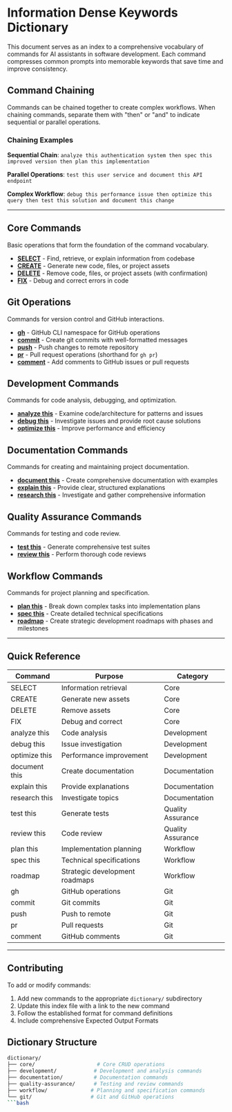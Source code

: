 # Information Dense Keywords Dictionary

This document serves as an index to a comprehensive vocabulary of commands for AI assistants in software development. Each command compresses common prompts into memorable keywords that save time and improve consistency.

## Command Chaining

Commands can be chained together to create complex workflows. When chaining commands, separate them with "then" or "and" to indicate sequential or parallel operations.

### Chaining Examples

**Sequential Chain**:
`analyze this authentication system then spec this improved version then plan this implementation`

**Parallel Operations**:
`test this user service and document this API endpoint`

**Complex Workflow**:
`debug this performance issue then optimize this query then test this solution and document this change`

---

## Core Commands

Basic operations that form the foundation of the command vocabulary.

- [**SELECT**](dictionary/core/select.md) - Find, retrieve, or explain information from codebase
- [**CREATE**](dictionary/core/create.md) - Generate new code, files, or project assets
- [**DELETE**](dictionary/core/delete.md) - Remove code, files, or project assets (with confirmation)
- [**FIX**](dictionary/core/fix.md) - Debug and correct errors in code

## Git Operations

Commands for version control and GitHub interactions.

- [**gh**](dictionary/git/gh.md) - GitHub CLI namespace for GitHub operations
- [**commit**](dictionary/git/commit.md) - Create git commits with well-formatted messages
- [**push**](dictionary/git/push.md) - Push changes to remote repository
- [**pr**](dictionary/git/pr.md) - Pull request operations (shorthand for `gh pr`)
- [**comment**](dictionary/git/comment.md) - Add comments to GitHub issues or pull requests

## Development Commands

Commands for code analysis, debugging, and optimization.

- [**analyze this**](dictionary/development/analyze-this.md) - Examine code/architecture for patterns and issues
- [**debug this**](dictionary/development/debug-this.md) - Investigate issues and provide root cause solutions
- [**optimize this**](dictionary/development/optimize-this.md) - Improve performance and efficiency

## Documentation Commands

Commands for creating and maintaining project documentation.

- [**document this**](dictionary/documentation/document-this.md) - Create comprehensive documentation with examples
- [**explain this**](dictionary/documentation/explain-this.md) - Provide clear, structured explanations
- [**research this**](dictionary/documentation/research-this.md) - Investigate and gather comprehensive information

## Quality Assurance Commands

Commands for testing and code review.

- [**test this**](dictionary/quality-assurance/test-this.md) - Generate comprehensive test suites
- [**review this**](dictionary/quality-assurance/review-this.md) - Perform thorough code reviews

## Workflow Commands

Commands for project planning and specification.

- [**plan this**](dictionary/workflow/plan-this.md) - Break down complex tasks into implementation plans
- [**spec this**](dictionary/workflow/spec-this.md) - Create detailed technical specifications
- [**roadmap**](dictionary/workflow/roadmap.md) - Create strategic development roadmaps with phases and milestones

---

## Quick Reference

| Command | Purpose | Category |
|---------|---------|----------|
| SELECT | Information retrieval | Core |
| CREATE | Generate new assets | Core |
| DELETE | Remove assets | Core |
| FIX | Debug and correct | Core |
| analyze this | Code analysis | Development |
| debug this | Issue investigation | Development |
| optimize this | Performance improvement | Development |
| document this | Create documentation | Documentation |
| explain this | Provide explanations | Documentation |
| research this | Investigate topics | Documentation |
| test this | Generate tests | Quality Assurance |
| review this | Code review | Quality Assurance |
| plan this | Implementation planning | Workflow |
| spec this | Technical specifications | Workflow |
| roadmap | Strategic development roadmaps | Workflow |
| gh | GitHub operations | Git |
| commit | Git commits | Git |
| push | Push to remote | Git |
| pr | Pull requests | Git |
| comment | GitHub comments | Git |

---

## Contributing

To add or modify commands:

1. Add new commands to the appropriate `dictionary/` subdirectory
2. Update this index file with a link to the new command
3. Follow the established format for command definitions
4. Include comprehensive Expected Output Formats

## Dictionary Structure

```bash
dictionary/
├── core/                    # Core CRUD operations
├── development/            # Development and analysis commands
├── documentation/          # Documentation commands
├── quality-assurance/      # Testing and review commands
├── workflow/              # Planning and specification commands
└── git/                   # Git and GitHub operations
```bash
